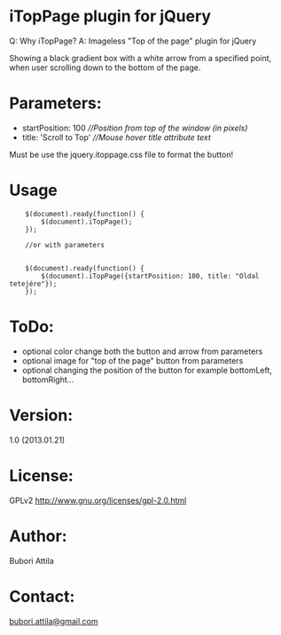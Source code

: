 iTopPage plugin for jQuery
==========================
Q: Why iTopPage?
A: Imageless "Top of the page" plugin for jQuery

Showing a black gradient box with a white arrow from a specified point,
when user scrolling down to the bottom of the page.

Parameters:
===========
* startPosition: 100  	<i>//Position from top of the window (in pixels)</i>
* title: 'Scroll to Top'	<i>//Mouse hover title attribute text</i>
 
Must be use the jquery.itoppage.css file to format the button!

Usage
=====
 		$(document).ready(function() {
  			$(document).iTopPage();
  		});
  		
 		//or with parameters
 		
 		
  		$(document).ready(function() {
  			$(document).iTopPage({startPosition: 100, title: "Oldal tetejére"});
  		});

ToDo:
=====

* optional color change both the button and arrow from parameters
* optional image for "top of the page" button from parameters
* optional changing the position of the button for example bottomLeft, bottomRight...

Version:
========		
1.0 (2013.01.21)
 		
License:
========
GPLv2
http://www.gnu.org/licenses/gpl-2.0.html

Author:
=======
Bubori Attila
 		
Contact:
========
bubori.attila@gmail.com